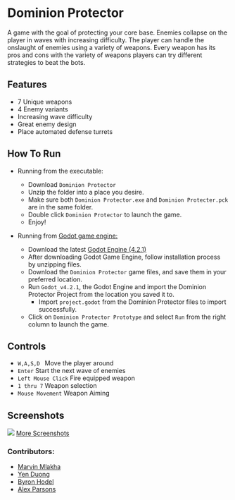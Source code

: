 # Dominion Protector

A game with the goal of protecting your core base. Enemies collapse on the player in waves with increasing difficulty.
The player can handle the onslaught of enemies using a variety of weapons. Every weapon has its pros and cons with the variety of weapons
players can try different strategies to beat the bots.

## Features
* 7 Unique weapons
* 4 Enemy variants
* Increasing wave difficulty
* Great enemy design
* Place automated defense turrets

## How To Run
* Running from the executable:
  * Download ```Dominion Protector```
  * Unzip the folder into a place you desire.
  * Make sure both ```Dominion Protector.exe``` and ```Dominion Protecter.pck``` are in the same folder.
  * Double click ```Dominion Protector``` to launch the game.
  * Enjoy!
  

* Running from [Godot game engine:](https://godotengine.org/)
  * Download the latest [Godot Engine (4.2.1)](https://github.com/godotengine/godot/releases/download/4.2.1-stable/Godot_v4.2.1-stable_win64.exe.zip)
  * After downloading Godot Game Engine, follow installation process by unzipping files.
  * Download the ```Dominion Protector``` game files, and save them in your preferred location.
  * Run ```Godot_v4.2.1```, the Godot Engine and import the Dominion Protector Project from the location you saved it to.
    * Import ```project.godot``` from the Dominion Protector files to import successfully.
  * Click on ```Dominion Protector Prototype``` and select ```Run``` from the right column to launch the game.

## Controls
* ```W,A,S,D ``` Move the player around 
* ```Enter``` Start the next wave of enemies
* ```Left Mouse Click``` Fire equipped weapon
* ```1 thru 7``` Weapon selection
* ```Mouse Movement``` Weapon Aiming

## Screenshots
![](https://github.com/UM-Dearborn-School-projects/CIS-476/blob/main/Screenshots/Main%20Menu.png)
[More Screenshots](https://github.com/UM-Dearborn-School-projects/CIS-476/tree/main/Screenshots)

### Contributors: 
* [Marvin Mlakha](https://github.com/Marv2014-1)
* [Yen Duong](https://github.com/Yen2k)
* [Byron Hodel](https://github.com/BHodel)
* [Alex Parsons](https://github.com/Untraditional)

